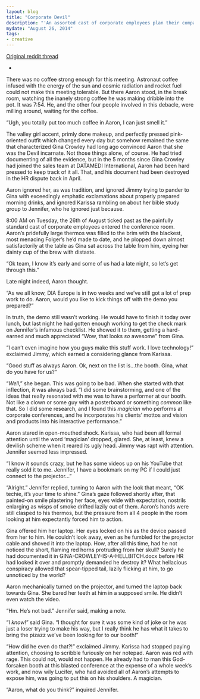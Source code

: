 ```yaml
---
layout: blog
title: "Corporate Devil"
description: "'An assorted cast of corporate employees plan their company's next project in the conference room. One of them is the Devil.'-  r/WritingPrompts"
mydate: "August 26, 2014"
tags:
- creative
---
```

[Original reddit thread](http://www.reddit.com/r/WritingPrompts/comments/2eol0z/wp_an_assorted_cast_of_corporate_employees_plan/)

-

There was no coffee strong enough for this meeting. Astronaut coffee infused with the energy of the sun and cosmic radiation and rocket fuel could not make this meeting tolerable. But there Aaron stood, in the break room, watching the inanely strong coffee he was making dribble into the pot. It was 7:54. He, and the other four people involved in this debacle, were milling around, waiting for the coffee.

“Ugh, you totally put too much coffee in Aaron, I can just smell it.”

The valley girl accent, primly done makeup, and perfectly pressed pink-oriented outfit which changed every day but somehow remained the same that characterized Gina Crowley had long ago convinced Aaron that she was the Devil incarnate. Not those things alone, of course. He had tried documenting of all the evidence, but in the 5 months since Gina Crowley had joined the sales team at DATAMEDI International, Aaron had been hard pressed to keep track of it all. That, and his document had been destroyed in the HR dispute back in April.

Aaron ignored her, as was tradition, and ignored Jimmy trying to pander to Gina with exceedingly emphatic exclamations about properly prepared morning drinks, and ignored Karissa rambling on about her bible study group to Jennifer, who he ignored just because.

8:00 AM on Tuesday, the 26th of August ticked past as the painfully standard cast of corporate employees entered the conference room. Aaron’s pridefully large thermos was filled to the brim with the blackest, most menacing Folger’s he’d made to date, and he plopped down almost satisfactorily at the table as Gina sat across the table from him, eyeing her dainty cup of the brew with distaste.

“Ok team, I know it’s early and some of us had a late night, so let’s get through this.”

Late night indeed, Aaron thought. 

“As we all know, DIA Europe is in two weeks and we’ve still got a lot of prep work to do. Aaron, would you like to kick things off with the demo you prepared?”

In truth, the demo still wasn’t working. He would have to finish it today over lunch, but last night he had gotten enough working to get the check mark on Jennifer’s infamous checklist. He showed it to them, getting a hard-earned and much appreciated “Wow, that looks *so* awesome” from Gina.

“I can’t even imagine how you guys make this stuff work. I love technology!” exclaimed Jimmy, which earned a considering glance from Karissa. 

“Good stuff as always Aaron. Ok, next on the list is...the booth. Gina, what do you have for us?”

“*Well*,” she began. This was going to be bad. When she started with that inflection, it was always bad. “I did some brainstorming, and one of the ideas that really resonated with me was to have a performer at our booth. Not like a clown or some guy with a posterboard or something *common* like that. So I did some research, and I found this *magician* who performs at corporate conferences, and he incorporates his clients’ mottos and vision and products into his interactive performance.”

Aaron stared in open-mouthed shock. Karissa, who had been all formal attention until the word ‘magician’ dropped, glared. She, at least, knew a devilish scheme when it reared its ugly head. Jimmy was rapt with attention. Jennifer seemed less impressed.

“I know it sounds crazy, but he has some videos up on his YouTube that really sold it to me. Jennifer, I have a bookmark on my PC if I could just connect to the projector…”

“Alright.” Jennifer replied, turning to Aaron with the look that meant, “OK techie, it’s your time to shine.” Gina’s gaze followed shortly after, that painted-on smile plastering her face, eyes wide with expectation, nostrils enlarging as wisps of smoke drifted lazily out of them. Aaron’s hands were still clasped to his thermos, but the pressure from all 4 people in the room looking at him expectantly forced him to action. 

Gina offered him her laptop. Her eyes locked on his as the device passed from her to him. He couldn’t look away, even as he fumbled for the projector cable and shoved it into the laptop. How, after all this time, had he not noticed the short, flaming red horns protruding from her skull? Surely he had documented it in GINA-CROWLEY-IS-A-HELLBITCH.docx before HR had looked it over and promptly demanded he destroy it? What hellacious conspiracy allowed that spear-tipped tail, lazily flicking at him, to go unnoticed by the world?

Aaron mechanically turned on the projector, and turned the laptop back towards Gina. She bared her teeth at him in a supposed smile. He didn’t even watch the video. 

“Hm. He’s not bad.” Jennifer said, making a note.

“I *know*!” said Gina. “I thought for sure it was some kind of joke or he was just a loser trying to make his way, but I really think he has what it takes to bring the pizazz we’ve been looking for to our booth!”

“How did he even do that?!” exclaimed Jimmy. Karissa had stopped paying attention, choosing to scribble furiously on her notepad. Aaron was red with rage. This could not, would not happen. He already had to man this God-forsaken booth at this blasted conference at the expense of a whole week’s work, and now wily Lucifer, who had avoided all of Aaron’s attempts to expose him, was going to put this on his shoulders. A magician.

“Aaron, what do you think?” inquired Jennifer.
